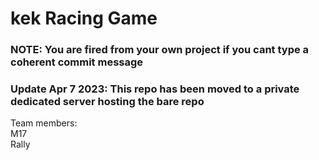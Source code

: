<h1>kek Racing Game</h1>
<h3>NOTE: You are fired from your own project if you cant type a coherent commit message</h3>
<h3>Update Apr 7 2023: This repo has been moved to a private dedicated server hosting the bare repo</h3>
Team members:<br />
M17<br />
Rally<br />

